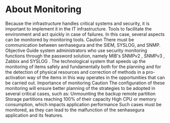 # About Monitoring 

Because the infrastructure handles critical systems and security, it is important to implement it in the IT infrastructure. Tools to facilitate the environment and act quickly in case of failures. In this case, several aspects can be monitored by monitoring tools.
Caution
There must be communication between senhasegura and the SIEM, SYSLOG, and SNMP.
Objective
Guide system administrators who use security monitoring functions through the password solution, namely 
MIB's SNMPv2
, 
SNMPv3
, 
Zabbix
 and 
SYSLOG
.
The technological system that speeds up the monitoring of items safely and fundamentally both for the planning and for the detection of physical resources and correction of methods in a pro-activation way of the items in this way operates in the opportunities that can be carried out.
Importance of monitoring
Caution
The configuration of these monitoring will ensure better planning of the strategies to be adopted in several critical cases, such as:
Unmounting the backup remote partition
Storage partitions reaching 100% of their capacity
High CPU or memory consumption, which impacts application performance
Such cases must be monitored, as they can lead to the malfunction of the senhasegura application and its features.
